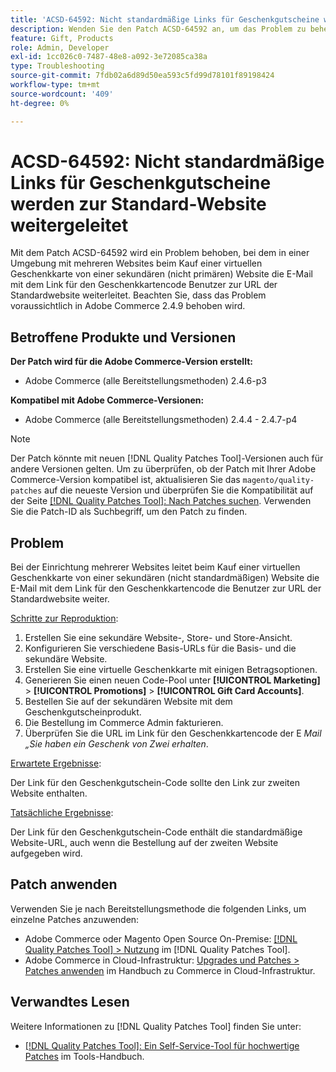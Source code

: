 ```yaml
---
title: 'ACSD-64592: Nicht standardmäßige Links für Geschenkgutscheine werden zur Standard-Website weitergeleitet'
description: Wenden Sie den Patch ACSD-64592 an, um das Problem zu beheben, dass bei einer Einrichtung mit mehreren Websites beim Kauf einer virtuellen Geschenkkarte von der sekundären (nicht standardmäßigen) Website der Link für den Geschenkkartencode in der E-Mail die standardmäßige Website-URL enthält.
feature: Gift, Products
role: Admin, Developer
exl-id: 1cc026c0-7487-48e8-a092-3e72085ca38a
type: Troubleshooting
source-git-commit: 7fdb02a6d89d50ea593c5fd99d78101f89198424
workflow-type: tm+mt
source-wordcount: '409'
ht-degree: 0%

---
```


# ACSD-64592: Nicht standardmäßige Links für Geschenkgutscheine werden zur Standard-Website weitergeleitet

Mit dem Patch ACSD-64592 wird ein Problem behoben, bei dem in einer Umgebung mit mehreren Websites beim Kauf einer virtuellen Geschenkkarte von einer sekundären (nicht primären) Website die E-Mail mit dem Link für den Geschenkkartencode Benutzer zur URL der Standardwebsite weiterleitet. Beachten Sie, dass das Problem voraussichtlich in Adobe Commerce 2.4.9 behoben wird.

## Betroffene Produkte und Versionen

**Der Patch wird für die Adobe Commerce-Version erstellt:**

* Adobe Commerce (alle Bereitstellungsmethoden) 2.4.6-p3

**Kompatibel mit Adobe Commerce-Versionen:**

* Adobe Commerce (alle Bereitstellungsmethoden) 2.4.4 - 2.4.7-p4

>[!NOTE]
>
>Der Patch könnte mit neuen [!DNL Quality Patches Tool]-Versionen auch für andere Versionen gelten. Um zu überprüfen, ob der Patch mit Ihrer Adobe Commerce-Version kompatibel ist, aktualisieren Sie das `magento/quality-patches` auf die neueste Version und überprüfen Sie die Kompatibilität auf der Seite [[!DNL Quality Patches Tool]: Nach Patches suchen](https://experienceleague.adobe.com/tools/commerce-quality-patches/index.html?lang=de). Verwenden Sie die Patch-ID als Suchbegriff, um den Patch zu finden.

## Problem

Bei der Einrichtung mehrerer Websites leitet beim Kauf einer virtuellen Geschenkkarte von einer sekundären (nicht standardmäßigen) Website die E-Mail mit dem Link für den Geschenkkartencode die Benutzer zur URL der Standardwebsite weiter.

<u>Schritte zur Reproduktion</u>:

1. Erstellen Sie eine sekundäre Website-, Store- und Store-Ansicht.
1. Konfigurieren Sie verschiedene Basis-URLs für die Basis- und die sekundäre Website.
1. Erstellen Sie eine virtuelle Geschenkkarte mit einigen Betragsoptionen.
1. Generieren Sie einen neuen Code-Pool unter **[!UICONTROL Marketing]** > **[!UICONTROL Promotions]** > **[!UICONTROL Gift Card Accounts]**.
1. Bestellen Sie auf der sekundären Website mit dem Geschenkgutscheinprodukt.
1. Die Bestellung im Commerce Admin fakturieren.
1. Überprüfen Sie die URL im Link für den Geschenkkartencode der E *Mail „Sie haben ein Geschenk von Zwei erhalten*.

<u>Erwartete Ergebnisse</u>:

Der Link für den Geschenkgutschein-Code sollte den Link zur zweiten Website enthalten.

<u>Tatsächliche Ergebnisse</u>:

Der Link für den Geschenkgutschein-Code enthält die standardmäßige Website-URL, auch wenn die Bestellung auf der zweiten Website aufgegeben wird.

## Patch anwenden

Verwenden Sie je nach Bereitstellungsmethode die folgenden Links, um einzelne Patches anzuwenden:

* Adobe Commerce oder Magento Open Source On-Premise: [[!DNL Quality Patches Tool] > Nutzung](/help/tools/quality-patches-tool/usage.md) im [!DNL Quality Patches Tool].
* Adobe Commerce in Cloud-Infrastruktur: [Upgrades und Patches > Patches anwenden](https://experienceleague.adobe.com/docs/commerce-cloud-service/user-guide/develop/upgrade/apply-patches.html?lang=de) im Handbuch zu Commerce in Cloud-Infrastruktur.

## Verwandtes Lesen

Weitere Informationen zu [!DNL Quality Patches Tool] finden Sie unter:
* [[!DNL Quality Patches Tool]: Ein Self-Service-Tool für hochwertige Patches](/help/tools/quality-patches-tool/quality-patches-tool-to-self-serve-quality-patches.md) im Tools-Handbuch.
